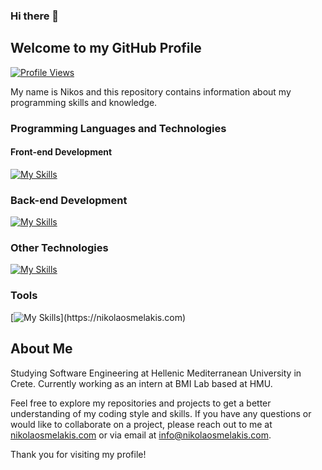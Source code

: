 ### Hi there 👋

<!--
**nikosmelakis/nikosmelakis** is a ✨ _special_ ✨ repository because its `README.md` (this file) appears on your GitHub profile.

Here are some ideas to get you started:

- 🔭 I’m currently working on ...
- 🌱 I’m currently learning ...
- 👯 I’m looking to collaborate on ...
- 🤔 I’m looking for help with ...
- 💬 Ask me about ...
- 📫 How to reach me: ...
- 😄 Pronouns: ...
- ⚡ Fun fact: ...
-->

## Welcome to my GitHub Profile

[![Profile Views](https://komarev.com/ghpvc/?username=nikosmelakis)](https://github.com/nikosmelakis)

My name is Nikos and this repository contains information about my programming skills and knowledge. 

### Programming Languages and Technologies

#### Front-end Development

[![My Skills](https://skillicons.dev/icons?i=html,,css,,js,,react)](https://nikolaosmelakis.com)

### Back-end Development

[![My Skills](https://skillicons.dev/icons?i=java,,php,,nodejs,,mongodb,,mysql)](https://nikolaosmelakis.com)

### Other Technologies
[![My Skills](https://skillicons.dev/icons?i=flutter,,dart,,c,,cpp,,cs,,octave,,postgres,,py,,sqlite)](https://nikolaosmelakis.com)


### Tools 
[![My Skills](https://skillicons.dev/icons?i=ps,,unity,,vscode,,wordpress,,)](https://nikolaosmelakis.com)


## About Me
Studying Software Engineering at Hellenic Mediterranean University in Crete. 
Currently working as an intern at BMI Lab based at HMU.

Feel free to explore my repositories and projects to get a better understanding of my coding style and skills. If you have any questions or would like to collaborate on a project, please reach out to me at [nikolaosmelakis.com](https://nikolaosmelakis.com) or via email at info@nikolaosmelakis.com.

Thank you for visiting my profile!
